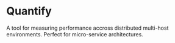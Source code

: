 # Quantify

A tool for measuring performance accross distributed multi-host environments. Perfect for micro-service architectures.

